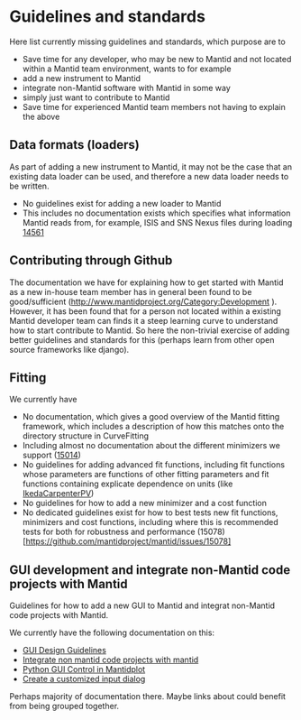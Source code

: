 Guidelines and standards
========================

Here list currently missing guidelines and standards, which purpose are to  
*	Save time for any developer, who may be new to Mantid and not located within a Mantid team environment, wants to for example
 * add a new instrument to Mantid
 * integrate non-Mantid software with Mantid in some way
 * simply just want to contribute to Mantid
*	Save time for experienced Mantid team members not having to explain the above

Data formats (loaders)
------------
As part of adding a new instrument to Mantid, it may not be the case that an existing data loader can be used, and therefore 
a new data loader needs to be written. 

* No guidelines exist for adding a new loader to Mantid
 * This includes no documentation exists which specifies what information Mantid reads from, for example, ISIS and SNS Nexus files during loading [14561](https://github.com/mantidproject/mantid/issues/14561)

Contributing through Github
---------------------------
The documentation we have for explaining how to get started with Mantid as a new in-house team member has in general been 
found to be good/sufficient (http://www.mantidproject.org/Category:Development ). However, it has been found
that for a person not located within a existing Mantid developer team can finds it a steep learning curve to 
understand how to start contribute to Mantid. So here the non-trivial exercise of adding better guidelines and standards for
this (perhaps learn from other open source frameworks like django).

Fitting
-------
We currently have
*	No documentation, which gives a good overview of the Mantid fitting framework, which includes a description of how this matches onto the directory structure in CurveFitting
 *	Including almost no documentation about the different minimizers we support ([15014](https://github.com/mantidproject/mantid/issues/15014))
* No guidelines for adding advanced fit functions, including fit functions whose parameters are functions of other fitting parameters and fit functions containing explicate dependence on units (like [IkedaCarpenterPV](http://docs.mantidproject.org/nightly/fitfunctions/IkedaCarpenterPV.html))
* No guidelines for how to add a new minimizer and a cost function
* No dedicated guidelines exist for how to best tests new fit functions, minimizers and cost functions, including where this is recommended tests for both for robustness and performance (15078)[https://github.com/mantidproject/mantid/issues/15078]

GUI development and integrate non-Mantid code projects with Mantid
---
Guidelines for how to add a new GUI to Mantid and integrat non-Mantid code projects with Mantid.

We currently have the following documentation on this:
* [GUI Design Guidelines](http://www.mantidproject.org/GUI_Design_Guidelines)
* [Integrate non mantid code projects with mantid](http://www.mantidproject.org/Integrate_non_Mantid_code_projects_with_Mantid)
* [Python GUI Control in Mantidplot](http://www.mantidproject.org/Python_GUI_Control_in_MantidPlot)
* [Create a customized input dialog](http://www.mantidproject.org/Writing_a_CustomDialog)

Perhaps majority of documentation there. Maybe links about could benefit from being grouped together.
